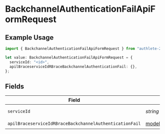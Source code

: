 # BackchannelAuthenticationFailApiFormRequest

## Example Usage

```typescript
import { BackchannelAuthenticationFailApiFormRequest } from "authlete-2/models/operations";

let value: BackchannelAuthenticationFailApiFormRequest = {
  serviceId: "<id>",
  apilBraceserviceIdRBraceBackchannelAuthenticationFail: {},
};
```

## Fields

| Field                                                                                                                                 | Type                                                                                                                                  | Required                                                                                                                              | Description                                                                                                                           |
| ------------------------------------------------------------------------------------------------------------------------------------- | ------------------------------------------------------------------------------------------------------------------------------------- | ------------------------------------------------------------------------------------------------------------------------------------- | ------------------------------------------------------------------------------------------------------------------------------------- |
| `serviceId`                                                                                                                           | *string*                                                                                                                              | :heavy_check_mark:                                                                                                                    | A service ID.                                                                                                                         |
| `apilBraceserviceIdRBraceBackchannelAuthenticationFail`                                                                               | [models.APILBraceserviceIdRBraceBackchannelAuthenticationFail](../../models/apilbraceserviceidrbracebackchannelauthenticationfail.md) | :heavy_check_mark:                                                                                                                    | N/A                                                                                                                                   |